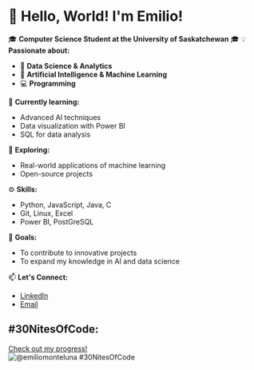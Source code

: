 # 👋 Hello, World! I'm Emilio!

🎓  **Computer Science Student at the University of Saskatchewan**  🎓
💡 **Passionate about:**  
- 🧠 **Data Science & Analytics**
- 🤖 **Artificial Intelligence & Machine Learning**
- 💻 **Programming**

🌱 **Currently learning:**  
- Advanced AI techniques  
- Data visualization with  Power BI  
- SQL for data analysis  

🔭 **Exploring:**  
- Real-world applications of machine learning  
- Open-source projects  

⚙️ **Skills:**  
- Python, JavaScript, Java, C  
- Git, Linux, Excel  
- Power BI, PostGreSQL  

🌟 **Goals:**  
- To contribute to innovative projects  
- To expand my knowledge in AI and data science  

📫 **Let's Connect:**  
- [LinkedIn](https://www.linkedin.com/in/emilio-montelongo-luna/)  
- [Email](emiliomonteluna@gmail.com)  


## #30NitesOfCode:
  [Check out my progress!](https://www.codedex.io/@emiliomonteluna/30-nites-of-code)  
  ![@emiliomonteluna #30NitesOfCode](https://www.codedex.io/api/petStatus?user=emiliomonteluna) 

